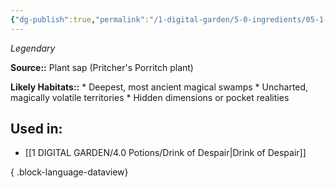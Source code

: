 ```yaml
---
{"dg-publish":true,"permalink":"/1-digital-garden/5-0-ingredients/05-1-plants/flask-of-pritcher-s-porritch-ooze/","tags":["ingredient","legendary"]}
---
```


*Legendary*

**Source::** Plant sap (Pritcher's Porritch plant)

**Likely Habitats::** * Deepest, most ancient magical swamps * Uncharted, magically volatile territories * Hidden dimensions or pocket realities

## Used in:

- [[1 DIGITAL GARDEN/4.0 Potions/Drink of Despair\|Drink of Despair]]

{ .block-language-dataview}

